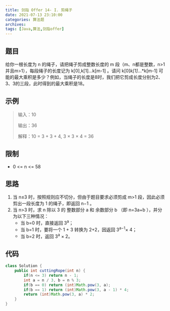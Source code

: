 ```yaml
---
title: 剑指 Offer 14- I. 剪绳子
date: 2021-07-13 23:10:00
categories: 算法题
archives:
tags: [Java,算法,剑指offer]
---
```


## 题目

给你一根长度为 n 的绳子，请把绳子剪成整数长度的 m 段（m、n都是整数，n>1并且m>1），每段绳子的长度记为 k[0],k[1]...k[m-1] 。请问 k[0]*k[1]*...*k[m-1] 可能的最大乘积是多少？例如，当绳子的长度是8时，我们把它剪成长度分别为2、3、3的三段，此时得到的最大乘积是18。

## 示例

> 输入：10
>
> 输出：36
>
> 解释：10 = 3 + 3 + 4, 3 × 3 × 4 = 36

<!--more-->

## 限制

- 0 <= n <= 58

## 思路 

1. 当 n≤3 时，按照规则应不切分，但由于题目要求必须剪成 m>1 段，因此必须剪出一段长度为 1 的绳子，即返回 n−1 。
2. 当 n>3 时，求 n 除以 3 的 整数部分 a 和 余数部分 b （即 n=3a+b ），并分为以下三种情况：
   - 当 b=0 时，直接返回 3<sup>a</sup>；
   - 当 b=1 时，要将一个 1 + 3 转换为 2+2，因返回 3<sup>a−1</sup>× 4；
   - 当 b=2 时，返回 3<sup>a</sup> × 2。

## 代码

```java
class Solution {
    public int cuttingRope(int n) {
        if(n <= 3) return n - 1;
        int a = n / 3, b = n % 3;
        if(b == 0) return (int)Math.pow(3, a);
        if(b == 1) return (int)Math.pow(3, a - 1) * 4;
        return (int)Math.pow(3, a) * 2;
    }
}

```



